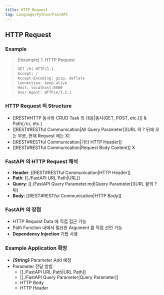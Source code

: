 ```yaml
---
title: HTTP Request
tag: Language/Python/FastAPI
---
```


## HTTP Request

### Example

> [!example] 1. HTTP Request
>
> ```zsh
> GET /hi HTTP/1.1
> Accept: /
> Accept-Encoding: gzip, deflate
> Connection: keep-alive
> Host: localhost:8000
> User-Agent: HTTPie/3.2.1
> ```

### HTTP Request 의 Structure

- [[REST#HTTP 동사와 CRUD Task 의 대응|동사(GET, POST, etc.)]] & Path(`/hi`, etc.)
- [[REST#RESTful Communication|All Query Parameter]](URL 의 ? 뒤에 오는 부분, 현재 Request 에는 X)
- [[REST#RESTful Communication|기타 HTTP Header]]
- [[REST#RESTful Communication|Request Body Content]] X

### FastAPI 의 HTTP Request 해석

- **Header**: [[REST#RESTful Communication|HTTP Header]]
- **Path**: [[./FastAPI URL Path|URL]]
- **Query**: [[./FastAPI Query Parameter.md|Query Parameter]](URL 끝의 ? 뒤)
- **Body**: [[REST#RESTful Communication|HTTP Body]]

### FastAPI 의 장점

- HTTP Request Data 에 직접 접근 가능
- Path Function 내에서 필요한 Argument 를 직접 선언 가능
- **Dependency Injection** 기법 사용

### Example Application 확장

- **<var>{String}</var>** Parameter Add 예정
- Parameter 전달 방법
  - [[./FastAPI URL Path|URL Path]]
  - [[./FastAPI Query Parameter|Query Parameter]]
  - HTTP Body
  - HTTP Header
